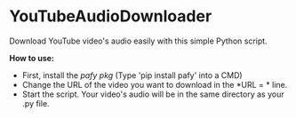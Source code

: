 # YouTubeAudioDownloader
Download YouTube video's audio easily with this simple Python script.

**How to use:**
- First, install the *pafy pkg* (Type 'pip install pafy' into a CMD)
- Change the URL of the video you want to download in the *URL = * line.
- Start the script. Your video's audio will be in the same directory as your .py file.

